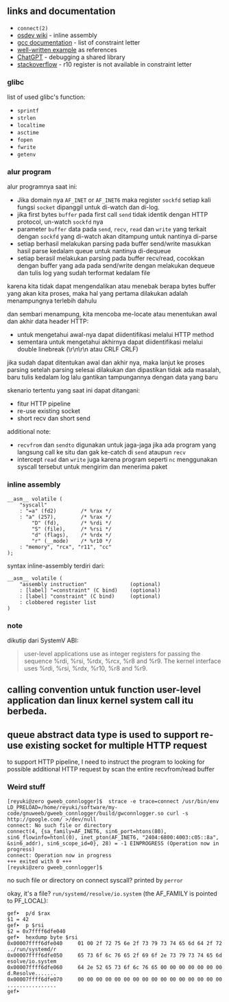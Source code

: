 ## links and documentation
- `connect(2)`
- [osdev wiki](https://wiki.osdev.org/Inline_Assembly) - inline assembly
- [gcc documentation](https://gcc.gnu.org/onlinedocs/gcc/Constraints.html) - list of constraint letter
- [well-written example](gist.github.com/ammarfaizi2/1e1424f987cfbe3e3c3b571b6e590923) as references
- [ChatGPT](https://chatgpt.com/share/682c9388-e6dc-8002-a209-fe11def5a65e) - debugging a shared library
- [stackoverflow](https://stackoverflow.com/questions/15997759/constraining-r10-register-in-gcc-inline-x86-64-assembly) - r10 register is not available in constraint letter

### glibc
list of used glibc's function:
- `sprintf`
- `strlen`
- `localtime`
- `asctime`
- `fopen`
- `fwrite`
- `getenv`

### alur program
alur programnya saat ini:
- Jika domain nya `AF_INET` or `AF_INET6` maka register `sockfd` setiap kali fungsi `socket` dipanggil untuk di-watch dan di-log.
- jika first bytes `buffer` pada first call `send` tidak identik dengan HTTP protocol, un-watch `sockfd` nya
- parameter `buffer` data pada `send`, `recv`, `read` dan `write` yang terkait dengan `sockfd` yang di-watch akan ditampung untuk nantinya di-parse
- setiap berhasil melakukan parsing pada buffer send/write masukkan hasil parse kedalam queue untuk nantinya di-dequeue
- setiap berasil melakukan parsing pada buffer recv/read, cocokkan dengan buffer yang ada pada send/write dengan melakukan dequeue dan tulis log yang sudah terformat kedalam file

karena kita tidak dapat mengendalikan atau menebak berapa bytes buffer yang akan kita proses, maka hal yang pertama dilakukan adalah menampungnya terlebih dahulu

dan sembari menampung, kita mencoba me-locate atau menentukan awal dan akhir data header HTTP:
- untuk mengetahui awal-nya dapat diidentifikasi melalui HTTP method
- sementara untuk mengetahui akhirnya dapat diidentifikasi melalui double linebreak (\r\n\r\n atau CRLF CRLF)

jika sudah dapat ditentukan awal dan akhir nya, maka lanjut ke proses parsing
setelah parsing selesai dilakukan dan dipastikan tidak ada masalah, baru tulis kedalam log
lalu gantikan tampungannya dengan data yang baru

skenario tertentu yang saat ini dapat ditangani:
- fitur HTTP pipeline
- re-use existing socket
- short recv dan short send

additional note:
- `recvfrom` dan `sendto` digunakan untuk jaga-jaga jika ada program yang langsung call ke situ dan gak ke-catch di `send` ataupun `recv`
- intercept `read` dan `write` juga karena program seperti `nc` menggunakan syscall tersebut untuk mengirim dan menerima paket 


### inline assembly
```
__asm__ volatile (
	"syscall"
	: "=a" (fd2)		/* %rax */
	: "a" (257),		/* %rax */
		"D" (fd),		/* %rdi */
		"S" (file),		/* %rsi */
		"d" (flags),	/* %rdx */
		"r" (__mode)	/* %r10 */
	: "memory", "rcx", "r11", "cc"
);
```

syntax inline-assembly terdiri dari:
```
__asm__ volatile (
	"assembly instruction"				(optional)
	: [label] "=constraint" (C bind)	(optional)
	: [label] "constraint" (C bind)		(optional)
	: clobbered register list
)
```

### note
dikutip dari SystemV ABI:
> user-level applications use as integer registers for passing the sequence %rdi, %rsi, %rdx, %rcx, %r8 and %r9. The kernel interface uses %rdi, %rsi, %rdx, %r10, %r8 and %r9.

calling convention untuk function user-level application dan linux kernel system call itu berbeda.
---

queue abstract data type is used to support re-use existing socket for multiple HTTP request
---

to support HTTP pipeline, I need to instruct the program to looking for possible additional HTTP request by scan the entire recvfrom/read buffer
### Weird stuff
```
[reyuki@zero gweeb_connlogger]$  strace -e trace=connect /usr/bin/env LD_PRELOAD=/home/reyuki/software/my-code/gnuweeb/gweeb_connlogger/build/gwconnlogger.so curl -s http://google.com/ >/dev/null
connect: No such file or directory
connect(4, {sa_family=AF_INET6, sin6_port=htons(80), sin6_flowinfo=htonl(0), inet_pton(AF_INET6, "2404:6800:4003:c05::8a", &sin6_addr), sin6_scope_id=0}, 28) = -1 EINPROGRESS (Operation now in progress)
connect: Operation now in progress
+++ exited with 0 +++
[reyuki@zero gweeb_connlogger]$ 
```
no such file or directory on connect syscall? printed by `perror`

okay, it's a file? `run/systemd/resolve/io.system` (the AF_FAMILY is pointed to PF_LOCAL):
```
gef➤  p/d $rax
$1 = 42
gef➤  p $rsi
$2 = 0x7ffff6dfe040
gef➤  hexdump byte $rsi
0x00007ffff6dfe040     01 00 2f 72 75 6e 2f 73 79 73 74 65 6d 64 2f 72    ../run/systemd/r
0x00007ffff6dfe050     65 73 6f 6c 76 65 2f 69 6f 2e 73 79 73 74 65 6d    esolve/io.system
0x00007ffff6dfe060     64 2e 52 65 73 6f 6c 76 65 00 00 00 00 00 00 00    d.Resolve.......
0x00007ffff6dfe070     00 00 00 00 00 00 00 00 00 00 00 00 00 00 00 00    ................
gef➤  
```